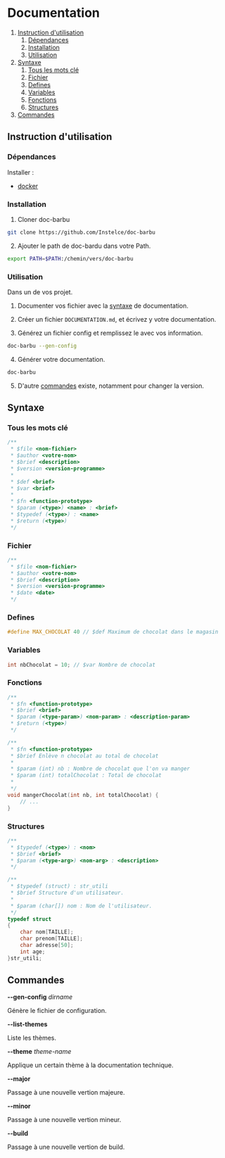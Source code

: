 # Documentation

1. [Instruction d'utilisation](#instruction-dutilisation)
    1. [Dépendances](#dépendances)
    2. [Installation](#installation)
    3. [Utilisation](#utilisation)
2. [Syntaxe](#syntaxe)
    1. [Tous les mots clé](#tous-les-mots-clé)
    2. [Fichier](#fichier)
    3. [Defines](#defines)
    4. [Variables](#variables)
    5. [Fonctions](#fonctions)
    6. [Structures](#structures)
3. [Commandes](#commandes)

## Instruction d'utilisation

### Dépendances

Installer :

- [docker](https://docs.docker.com/)

### Installation

1. Cloner doc-barbu

```bash
git clone https://github.com/Instelce/doc-barbu
```

2. Ajouter le path de doc-bardu dans votre Path.

```bash
export PATH=$PATH:/chemin/vers/doc-barbu
```

### Utilisation

Dans un de vos projet.

1. Documenter vos fichier avec la [syntaxe](#syntaxe) de documentation.

2. Créer un fichier `DOCUMENTATION.md`, et écrivez y votre documentation.

3. Générez un fichier config et remplissez le avec vos information.

```bash
doc-barbu --gen-config
```

4. Générer votre documentation.

```bash
doc-barbu
```

5. D'autre [commandes](#commandes) existe, notamment pour changer la version.

## Syntaxe

### Tous les mots clé

```c
/**
 * $file <nom-fichier>
 * $author <votre-nom>
 * $brief <description>
 * $version <version-programme>
 * 
 * $def <brief>
 * $var <brief>
 * 
 * $fn <function-prototype>
 * $param (<type>) <name> : <brief>
 * $typedef (<type>) : <name>
 * $return (<type>)
 */
```

### Fichier

```c
/**
 * $file <nom-fichier>
 * $author <votre-nom>
 * $brief <description>
 * $version <version-programme>
 * $date <date>
 */
```

### Defines

```c
#define MAX_CHOCOLAT 40 // $def Maximum de chocolat dans le magasin
```

### Variables

```c
int nbChocolat = 10; // $var Nombre de chocolat
```

### Fonctions

```c
/**
 * $fn <function-prototype>
 * $brief <brief>
 * $param (<type-param>) <nom-param> : <description-param>
 * $return (<type>)
 */
```

```c
/**
 * $fn <function-prototype>
 * $brief Enlève n chocolat au total de chocolat
 *
 * $param (int) nb : Nombre de chocolat que l'on va manger
 * $param (int) totalChocolat : Total de chocolat
 *
 */
void mangerChocolat(int nb, int totalChocolat) {
    // ...
}
```

### Structures

```c
/**
 * $typedef (<type>) : <nom>
 * $brief <brief>
 * $param (<type-arg>) <nom-arg> : <description>
 */
```

```c
/**
 * $typedef (struct) : str_utili
 * $brief Structure d'un utilisateur.
 *
 * $param (char[]) nom : Nom de l'utilisateur.
 */
typedef struct
{
    char nom[TAILLE];
    char prenom[TAILLE];
    char adresse[50];
    int age;
}str_utili;
```

## Commandes

**--gen-config** *dirname*

Génère le fichier de configuration.

**--list-themes**

Liste les thèmes.

**--theme** *theme-name*

Applique un certain thème à la documentation technique.

**--major**

Passage à une nouvelle vertion majeure.

**--minor**

Passage à une nouvelle vertion mineur.

**--build**

Passage à une nouvelle vertion de build.
